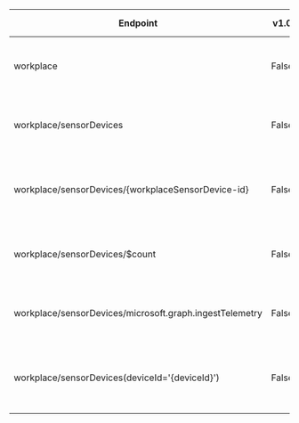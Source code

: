 | Endpoint | v1.0 | V1.0-Url | v1.0-Methods | v1.0-docs | beta | Beta-Url | Beta-Methods | Beta-Docs | Path | Root | Children | Segment |
| ----------| ----------| ----------| ----------| ----------| ----------| ----------| ----------| ----------| ----------| ----------| ----------| ----------|
| workplace| False| | | https://learn.microsoft.com/graph/api/user-list?view=graph-rest-1.0 https://learn.microsoft.com/graph/api/intune-onboarding-user-create?view=graph-rest-1.0| True| https://graph.microsoft.com/beta/workplace| Get Patch|  | workplace| workplace| 2| workplace|
| workplace/sensorDevices| False| | | https://learn.microsoft.com/graph/api/user-list?view=graph-rest-1.0 https://learn.microsoft.com/graph/api/intune-onboarding-user-create?view=graph-rest-1.0| True| https://graph.microsoft.com/beta/workplace/sensorDevices| Get Post| https://learn.microsoft.com/graph/api/workplace-list-sensordevices?view=graph-rest-beta https://learn.microsoft.com/graph/api/workplace-post-sensordevices?view=graph-rest-beta| workplace sensorDevices| workplace| 3| sensorDevices|
| workplace/sensorDevices/{workplaceSensorDevice-id}| False| | | https://learn.microsoft.com/graph/api/user-list?view=graph-rest-1.0 https://learn.microsoft.com/graph/api/intune-onboarding-user-create?view=graph-rest-1.0| True| https://graph.microsoft.com/beta/workplace/sensorDevices/{workplaceSensorDevice-id}| Get Patch Delete| https://learn.microsoft.com/graph/api/workplacesensordevice-get?view=graph-rest-beta https://learn.microsoft.com/graph/api/workplacesensordevice-update?view=graph-rest-beta https://learn.microsoft.com/graph/api/workplacesensordevice-delete?view=graph-rest-beta| workplace sensorDevices {workplaceSensorDevice-id}| workplace| 0| {workplaceSensorDevice-id}|
| workplace/sensorDevices/$count| False| | | https://learn.microsoft.com/graph/api/user-list?view=graph-rest-1.0 https://learn.microsoft.com/graph/api/intune-onboarding-user-create?view=graph-rest-1.0| True| https://graph.microsoft.com/beta/workplace/sensorDevices/$count| Get| | workplace sensorDevices $count| workplace| 0| $count|
| workplace/sensorDevices/microsoft.graph.ingestTelemetry| False| | | https://learn.microsoft.com/graph/api/user-list?view=graph-rest-1.0 https://learn.microsoft.com/graph/api/intune-onboarding-user-create?view=graph-rest-1.0| True| https://graph.microsoft.com/beta/workplace/sensorDevices/microsoft.graph.ingestTelemetry| Post| https://learn.microsoft.com/graph/api/workplacesensordevice-ingesttelemetry?view=graph-rest-beta| workplace sensorDevices microsoft.graph.ingestTelemetry| workplace| 0| microsoft.graph.ingestTelemetry|
| workplace/sensorDevices(deviceId='{deviceId}')| False| | | https://learn.microsoft.com/graph/api/user-list?view=graph-rest-1.0 https://learn.microsoft.com/graph/api/intune-onboarding-user-create?view=graph-rest-1.0| True| https://graph.microsoft.com/beta/workplace/sensorDevices(deviceId='{deviceId}')| Get Patch Delete| https://learn.microsoft.com/graph/api/workplacesensordevice-get?view=graph-rest-beta https://learn.microsoft.com/graph/api/workplacesensordevice-update?view=graph-rest-beta https://learn.microsoft.com/graph/api/workplacesensordevice-delete?view=graph-rest-beta| workplace sensorDevices(deviceId='{deviceId}')| workplace| 0| sensorDevices(deviceId='{deviceId}')|
